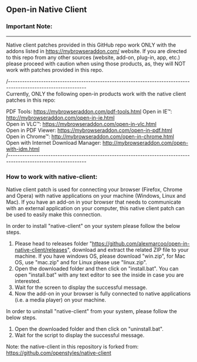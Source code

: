 ## Open-in Native Client

### Important Note:
----------------------------------------------------
Native client patches provided in this GitHub repo work ONLY with the addons listed in https://mybrowseraddon.com/ website. If you are directed to this repo from any other sources (website, add-on, plug-in, app, etc.) please proceed with caution when using those products, as, they will NOT work with patches provided in this repo.

/---------------------------------------------------------------------------------------------------------------  
Currently, ONLY the following open-in products work with the native client patches in this repo:

PDF Tools: https://mybrowseraddon.com/pdf-tools.html
Open in IE™: http://mybrowseraddon.com/open-in-ie.html  
Open in VLC™: https://mybrowseraddon.com/open-in-vlc.html  
Open in PDF Viewer: https://mybrowseraddon.com/open-in-pdf.html  
Open in Chrome™: http://mybrowseraddon.com/open-in-chrome.html  
Open with Internet Download Manager: http://mybrowseraddon.com/open-with-idm.html  
/---------------------------------------------------------------------------------------------------------------  

### How to work with native-client:

Native client patch is used for connecting your browser (Firefox, Chrome and Opera) with native applications on your machine (Windows, Linux and Mac). If you have an add-on in your browser that needs to communicate with an external application on your computer, this native client patch can be used to easily make this connection.

In order to install "native-client" on your system please follow the below steps.

1. Please head to releases folder "https://github.com/alexmarcoo/open-in-native-client/releases", download and extract the related ZIP file to your machine. If you have windows OS, please download "win.zip", for Mac OS, use "mac.zip" and for Linux please use "linux.zip".
2. Open the downloaded folder and then click on "install.bat". You can open "install.bat" with any text editor to see the inside in case you are interested.
3. Wait for the screen to display the successful message.
4. Now the add-on in your browser is fully connected to native applications (i.e. a media player) on your machine.

In order to uninstall "native-client" from your system, please follow the below steps.

1. Open the downloaded folder and then click on "uninstall.bat".
2. Wait for the script to display the successful message.

Note: the native-client in this repository is forked from: https://github.com/openstyles/native-client
